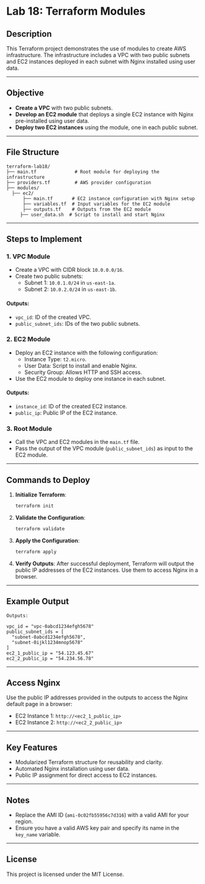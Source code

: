 
# **Lab 18: Terraform Modules**

## **Description**
This Terraform project demonstrates the use of modules to create AWS infrastructure. The infrastructure includes a VPC with two public subnets and EC2 instances deployed in each subnet with Nginx installed using user data.

---

## **Objective**
- **Create a VPC** with two public subnets.
- **Develop an EC2 module** that deploys a single EC2 instance with Nginx pre-installed using user data.
- **Deploy two EC2 instances** using the module, one in each public subnet.

---

## **File Structure**
```plaintext
terraform-lab18/
├── main.tf              # Root module for deploying the infrastructure
├── providers.tf         # AWS provider configuration
├── modules/
  ├── ec2/
      ├── main.tf       # EC2 instance configuration with Nginx setup
      ├── variables.tf  # Input variables for the EC2 module
      ├── outputs.tf    # Outputs from the EC2 module
     ├── user_data.sh  # Script to install and start Nginx
```

---

## **Steps to Implement**

### **1. VPC Module**
- Create a VPC with CIDR block `10.0.0.0/16`.
- Create two public subnets:
  - Subnet 1: `10.0.1.0/24` in `us-east-1a`.
  - Subnet 2: `10.0.2.0/24` in `us-east-1b`.

#### **Outputs**:
- `vpc_id`: ID of the created VPC.
- `public_subnet_ids`: IDs of the two public subnets.

### **2. EC2 Module**
- Deploy an EC2 instance with the following configuration:
  - Instance Type: `t2.micro`.
  - User Data: Script to install and enable Nginx.
  - Security Group: Allows HTTP and SSH access.
- Use the EC2 module to deploy one instance in each subnet.

#### **Outputs**:
- `instance_id`: ID of the created EC2 instance.
- `public_ip`: Public IP of the EC2 instance.

### **3. Root Module**
- Call the VPC and EC2 modules in the `main.tf` file.
- Pass the output of the VPC module (`public_subnet_ids`) as input to the EC2 module.

---

## **Commands to Deploy**

1. **Initialize Terraform**:
   ```bash
   terraform init
   ```

2. **Validate the Configuration**:
   ```bash
   terraform validate
   ```

3. **Apply the Configuration**:
   ```bash
   terraform apply
   ```

4. **Verify Outputs**:
   After successful deployment, Terraform will output the public IP addresses of the EC2 instances. Use them to access Nginx in a browser.

---

## **Example Output**
```plaintext
Outputs:

vpc_id = "vpc-0abcd1234efgh5678"
public_subnet_ids = [
  "subnet-0abcd1234efgh5678",
  "subnet-0ijkl1234mnop5678"
]
ec2_1_public_ip = "54.123.45.67"
ec2_2_public_ip = "54.234.56.78"
```

---

## **Access Nginx**
Use the public IP addresses provided in the outputs to access the Nginx default page in a browser:
- EC2 Instance 1: `http://<ec2_1_public_ip>`
- EC2 Instance 2: `http://<ec2_2_public_ip>`

---

## **Key Features**
- Modularized Terraform structure for reusability and clarity.
- Automated Nginx installation using user data.
- Public IP assignment for direct access to EC2 instances.

---

## **Notes**
- Replace the AMI ID (`ami-0c02fb55956c7d316`) with a valid AMI for your region.
- Ensure you have a valid AWS key pair and specify its name in the `key_name` variable.

---

## **License**
This project is licensed under the MIT License.

